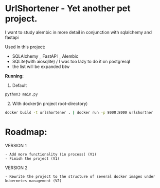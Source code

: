 # UrlShortener - Yet another pet project.
I want to study alembic in more detail in conjunction with sqlalchemy and fastapi

Used in this project:
- SQLAlchemy
_ FastAPI
_ Alembic
- SQLite(with aiosqlite) / I was too lazy to do it on postgresql
- the list will be expanded btw

  
<b>Running</b>:

1. Default

```bash
python3 main.py
```

2. With docker(in project root-directory)

```bash
docker build -t urlshortener . | docker run -p 8000:8000 urlshortner
```



# Roadmap:

VERSION 1
```
- Add more functionality (in process) (V1)
- Finish the project (V1)
```

VERSION 2

```
- Rewrite the project to the structure of several docker images under kubernetes management (V2)
```
